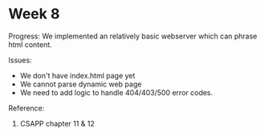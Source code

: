 # Week 8

Progress: We implemented an relatively basic webserver which can phrase html content.

Issues:

* We don't have index.html page yet
* We cannot parse dynamic web page
* We need to add logic to handle 404/403/500 error codes.

Reference:

1. CSAPP chapter 11 & 12
